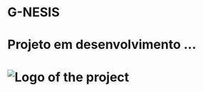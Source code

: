 # G-NESIS
<h1> Projeto em desenvolvimento ...<h1>


![Logo of the project](https://github.com/Orlandoj77/G-NESIS-WEB/blob/main/src/assets/Home.png)


